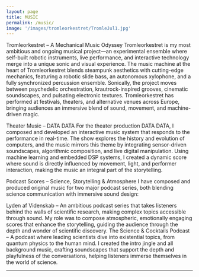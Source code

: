```yaml
---
layout: page
title: MUSIC
permalink: /music/
image: '/images/tromleorkestret/TromleJul1.jpg'
---
```


Tromleorkestret – A Mechanical Music Odyssey
Tromleorkestret is my most ambitious and ongoing musical project—an experimental ensemble where self-built robotic instruments, live performance, and interactive technology merge into a unique sonic and visual experience. The music machine at the heart of Tromleorkestret blends steampunk aesthetics with cutting-edge mechanics, featuring a robotic slide bass, an autonomous xylophone, and a fully synchronized percussion ensemble. Sonically, the project moves between psychedelic orchestration, krautrock-inspired grooves, cinematic soundscapes, and pulsating electronic textures. Tromleorkestret has performed at festivals, theaters, and alternative venues across Europe, bringing audiences an immersive blend of sound, movement, and machine-driven magic.

Theater Music – DATA DATA
For the theater production DATA DATA, I composed and developed an interactive music system that responds to the performance in real-time. The show explores the history and evolution of computers, and the music mirrors this theme by integrating sensor-driven soundscapes, algorithmic composition, and live digital manipulation. Using machine learning and embedded DSP systems, I created a dynamic score where sound is directly influenced by movement, light, and performer interaction, making the music an integral part of the storytelling.

Podcast Scores – Science, Storytelling & Atmosphere
I have composed and produced original music for two major podcast series, both blending science communication with immersive sound design:

Lyden af Videnskab – An ambitious podcast series that takes listeners behind the walls of scientific research, making complex topics accessible through sound. My role was to compose atmospheric, emotionally engaging scores that enhance the storytelling, guiding the audience through the depth and wonder of scientific discovery.
The Science & Cocktails Podcast – A podcast where leading scientists dive into existential topics, from quantum physics to the human mind. I created the intro jingle and all background music, crafting soundscapes that support the depth and playfulness of the conversations, helping listeners immerse themselves in the world of science.




<hr>